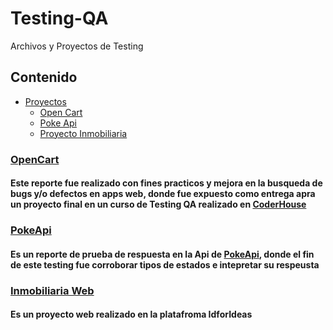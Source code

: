 # Testing-QA
Archivos y Proyectos de Testing

## Contenido

- [Proyectos](#Proyectos)
  - [Open Cart](#OpenCart)
  - [Poke Api](#pokeApi)
  - [Proyecto Inmobiliaria](#Inmobiliaria)
  

### [OpenCart](BarbosaMaximiliano_testingOpenCart.pdf)

#### Este reporte fue realizado con fines practicos y mejora en la busqueda de bugs y/o defectos en apps web, donde fue expuesto como entrega apra un proyecto final en un curso de Testing QA realizado en [CoderHouse](https://plataforma.coderhouse.com/)

### [PokeApi](Apimon_MaximilianoBarbosa.pdf)
#### Es un reporte de prueba de respuesta en la Api de [PokeApi](https://pokeapi.co/), donde el fin de este testing fue corroborar tipos de estados e intepretar su respeusta

### [Inmobiliaria Web](inmobiliaria)
#### Es un proyecto web realizado en la platafroma IdforIdeas

          
         
